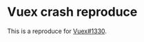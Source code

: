 # Vuex crash reproduce

This is a reproduce for [Vuex#1330](https://github.com/vuejs/vuex/issues/1330).

